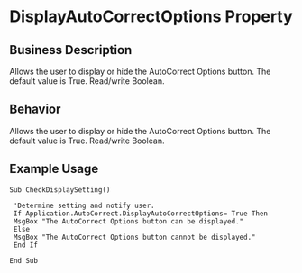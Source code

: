 # DisplayAutoCorrectOptions Property

## Business Description
Allows the user to display or hide the AutoCorrect Options button. The default value is True. Read/write Boolean.

## Behavior
Allows the user to display or hide the AutoCorrect Options button. The default value is True. Read/write Boolean.

## Example Usage
```vba
Sub CheckDisplaySetting() 
 
 'Determine setting and notify user. 
 If Application.AutoCorrect.DisplayAutoCorrectOptions= True Then 
 MsgBox "The AutoCorrect Options button can be displayed." 
 Else 
 MsgBox "The AutoCorrect Options button cannot be displayed." 
 End If 
 
End Sub
```